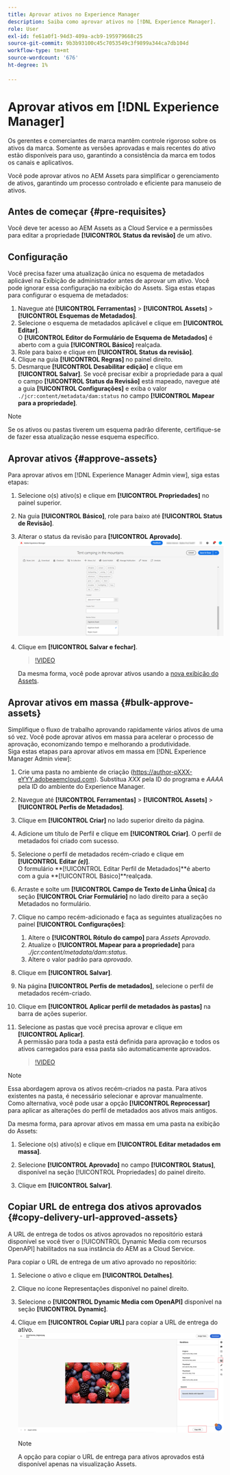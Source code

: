 ```yaml
---
title: Aprovar ativos no Experience Manager
description: Saiba como aprovar ativos no [!DNL Experience Manager].
role: User
exl-id: fe61a0f1-94d3-409a-acb9-195979668c25
source-git-commit: 9b3b93100c45c7053549c3f9899a344ca7db104d
workflow-type: tm+mt
source-wordcount: '676'
ht-degree: 1%

---
```


# Aprovar ativos em [!DNL Experience Manager]

Os gerentes e comerciantes de marca mantêm controle rigoroso sobre os ativos da marca. Somente as versões aprovadas e mais recentes do ativo estão disponíveis para uso, garantindo a consistência da marca em todos os canais e aplicativos.

Você pode aprovar ativos no AEM Assets para simplificar o gerenciamento de ativos, garantindo um processo controlado e eficiente para manuseio de ativos.

## Antes de começar {#pre-requisites}

Você deve ter acesso ao AEM Assets as a Cloud Service e a permissões para editar a propriedade **[!UICONTROL Status da revisão]** de um ativo.

## Configuração

Você precisa fazer uma atualização única no esquema de metadados aplicável na Exibição de administrador antes de aprovar um ativo. Você pode ignorar essa configuração na exibição do Assets. Siga estas etapas para configurar o esquema de metadados:

1. Navegue até **[!UICONTROL Ferramentas]** > **[!UICONTROL Assets]** > **[!UICONTROL Esquemas de Metadados]**.
1. Selecione o esquema de metadados aplicável e clique em **[!UICONTROL Editar]**. <br>O **[!UICONTROL Editor do Formulário de Esquema de Metadados]** é aberto com a guia **[!UICONTROL Básico]** realçada.
1. Role para baixo e clique em **[!UICONTROL Status da revisão]**.
1. Clique na guia **[!UICONTROL Regras]** no painel direito.
1. Desmarque **[!UICONTROL Desabilitar edição]** e clique em **[!UICONTROL Salvar]**.
Se você precisar exibir a propriedade para a qual o campo **[!UICONTROL Status da Revisão]** está mapeado, navegue até a guia **[!UICONTROL Configurações]** e exiba o valor `./jcr:content/metadata/dam:status` no campo **[!UICONTROL Mapear para a propriedade]**.

>[!NOTE]
>
>Se os ativos ou pastas tiverem um esquema padrão diferente, certifique-se de fazer essa atualização nesse esquema específico.

## Aprovar ativos {#approve-assets}

Para aprovar ativos em [!DNL Experience Manager Admin view], siga estas etapas:

1. Selecione o(s) ativo(s) e clique em **[!UICONTROL Propriedades]** no painel superior.
1. Na guia **[!UICONTROL Básico]**, role para baixo até **[!UICONTROL Status de Revisão]**.
1. Alterar o status da revisão para **[!UICONTROL Aprovado]**.
   ![imagem](/help/assets/assets/approve-old-ui.png)
1. Clique em **[!UICONTROL Salvar e fechar]**.

   >[!VIDEO](https://video.tv.adobe.com/v/3427430)

   Da mesma forma, você pode aprovar ativos usando a [nova exibição do Assets](/help/assets/manage-organize-assets-view.md).

## Aprovar ativos em massa {#bulk-approve-assets}

Simplifique o fluxo de trabalho aprovando rapidamente vários ativos de uma só vez. Você pode aprovar ativos em massa para acelerar o processo de aprovação, economizando tempo e melhorando a produtividade.
<br>Siga estas etapas para aprovar ativos em massa em [!DNL Experience Manager Admin view]:

1. Crie uma pasta no ambiente de criação (https://author-pXXX-eYYY.adobeaemcloud.com). Substitua _XXX_ pela ID do programa e _AAAA_ pela ID do ambiente do Experience Manager.
1. Navegue até **[!UICONTROL Ferramentas]** > **[!UICONTROL Assets]** > **[!UICONTROL Perfis de Metadados]**.
1. Clique em **[!UICONTROL Criar]** no lado superior direito da página.
1. Adicione um título de Perfil e clique em **[!UICONTROL Criar]**. O perfil de metadados foi criado com sucesso.
1. Selecione o perfil de metadados recém-criado e clique em **[!UICONTROL Editar _(e)_]**. <br>O formulário **[!UICONTROL Editar Perfil de Metadados]**é aberto com a guia **[!UICONTROL Básico]**realçada.
1. Arraste e solte um **[!UICONTROL Campo de Texto de Linha Única]** da seção **[!UICONTROL Criar Formulário]** no lado direito para a seção Metadados no formulário.
1. Clique no campo recém-adicionado e faça as seguintes atualizações no painel **[!UICONTROL Configurações]**:
   1. Altere o **[!UICONTROL Rótulo do campo]** para _Assets Aprovado_.
   1. Atualize o **[!UICONTROL Mapear para a propriedade]** para _./jcr:content/metadata/dam:status_.
   1. Altere o valor padrão para _aprovado_.

1. Clique em **[!UICONTROL Salvar]**.
1. Na página **[!UICONTROL Perfis de metadados]**, selecione o perfil de metadados recém-criado.
1. Clique em **[!UICONTROL Aplicar perfil de metadados às pastas]** na barra de ações superior.
1. Selecione as pastas que você precisa aprovar e clique em **[!UICONTROL Aplicar]**.
   <br> A permissão para toda a pasta está definida para aprovação e todos os ativos carregados para essa pasta são automaticamente aprovados.

   >[!VIDEO](https://video.tv.adobe.com/v/3427431)

>[!NOTE]
> 
>Essa abordagem aprova os ativos recém-criados na pasta. Para ativos existentes na pasta, é necessário selecionar e aprovar manualmente. <br> Como alternativa, você pode usar a opção **[!UICONTROL Reprocessar]** para aplicar as alterações do perfil de metadados aos ativos mais antigos.

Da mesma forma, para aprovar ativos em massa em uma pasta na exibição do Assets:

1. Selecione o(s) ativo(s) e clique em **[!UICONTROL Editar metadados em massa]**.

1. Selecione **[!UICONTROL Aprovado]** no campo **[!UICONTROL Status]**, disponível na seção [!UICONTROL Propriedades] do painel direito.

1. Clique em **[!UICONTROL Salvar]**.

## Copiar URL de entrega dos ativos aprovados {#copy-delivery-url-approved-assets}

A URL de entrega de todos os ativos aprovados no repositório estará disponível se você tiver o [!UICONTROL Dynamic Media com recursos OpenAPI] habilitados na sua instância do AEM as a Cloud Service.

Para copiar o URL de entrega de um ativo aprovado no repositório:

1. Selecione o ativo e clique em **[!UICONTROL Detalhes]**.

1. Clique no ícone Representações disponível no painel direito.

1. Selecione o **[!UICONTROL Dynamic Media com OpenAPI]** disponível na seção **[!UICONTROL Dynamic]**.

1. Clique em **[!UICONTROL Copiar URL]** para copiar a URL de entrega do ativo.
   ![copiar URL de entrega](/help/assets/assets/copy-delivery-url.png)

   >[!NOTE]
   >
   >A opção para copiar o URL de entrega para ativos aprovados está disponível apenas na visualização Assets.
